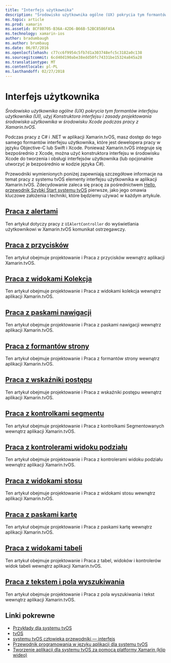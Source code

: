 ```yaml
---
title: "Interfejs użytkownika"
description: "Środowisko użytkownika ogólne (UX) pokrycia tym formantów interfejsu użytkownika (UI), użyj Konstruktora interfejsu i zasady projektowania środowiska użytkownika w środowisku Xcode podczas pracy z Xamarin.tvOS."
ms.topic: article
ms.prod: xamarin
ms.assetid: 8CF80705-B36A-42D6-B66B-52BC8586FA5A
ms.technology: xamarin-ios
author: bradumbaugh
ms.author: brumbaug
ms.date: 06/07/2016
ms.openlocfilehash: c77cc6f9954c5fb7d1a303748efc5c3182a0c138
ms.sourcegitcommit: 6cd40d190abe38edd50fc74331be15324a845a28
ms.translationtype: MT
ms.contentlocale: pl-PL
ms.lasthandoff: 02/27/2018
---
```

# <a name="user-interface"></a>Interfejs użytkownika

_Środowisko użytkownika ogólne (UX) pokrycia tym formantów interfejsu użytkownika (UI), użyj Konstruktora interfejsu i zasady projektowania środowiska użytkownika w środowisku Xcode podczas pracy z Xamarin.tvOS._

Podczas pracy z C# i .NET w aplikacji Xamarin.tvOS, masz dostęp do tego samego formantów interfejsu użytkownika, które jest dewelopera pracy w języku Objective-C lub Swift i Xcode. Ponieważ Xamarin.tvOS integruje się bezpośrednio z Xcode, można użyć konstruktora interfejsu w środowisku Xcode do tworzenia i obsługi interfejsów użytkownika (lub opcjonalnie utworzyć je bezpośrednio w kodzie języka C#).

Przewodniki wymienionych poniżej zapewniają szczegółowe informacje na temat pracy z systemu tvOS elementy interfejsu użytkownika w aplikacji Xamarin.tvOS. Zdecydowanie zaleca się pracę za pośrednictwem [Hello, przewodnik Szybki Start systemu tvOS](~/ios/tvos/get-started/hello-tvos.md) pierwsze, jako jego omawia kluczowe założenia i techniki, które będziemy używać w każdym artykule.

## <a name="working-with-alertsiostvosuser-interfacealertsmd"></a>[Praca z alertami](~/ios/tvos/user-interface/alerts.md)

Ten artykuł dotyczy pracy z `UIAlertController` do wyświetlania użytkownikowi w Xamarin.tvOS komunikat ostrzegawczy.

## <a name="working-with-buttonsiostvosuser-interfacebuttonsmd"></a>[Praca z przycisków](~/ios/tvos/user-interface/buttons.md)

Ten artykuł obejmuje projektowanie i Praca z przycisków wewnątrz aplikacji Xamarin.tvOS.

## <a name="working-with-collection-viewsiostvosuser-interfacecollection-viewsmd"></a>[Praca z widokami Kolekcja](~/ios/tvos/user-interface/collection-views.md)

Ten artykuł obejmuje projektowanie i Praca z widokami kolekcja wewnątrz aplikacji Xamarin.tvOS.

## <a name="working-with-navigation-barsiostvosuser-interfacenavigation-barsmd"></a>[Praca z paskami nawigacji](~/ios/tvos/user-interface/navigation-bars.md)

Ten artykuł obejmuje projektowanie i Praca z paskami nawigacji wewnątrz aplikacji Xamarin.tvOS.

## <a name="working-with-page-controlsiostvosuser-interfacepage-controlsmd"></a>[Praca z formantów strony](~/ios/tvos/user-interface/page-controls.md)

Ten artykuł obejmuje projektowanie i Praca z formantów strony wewnątrz aplikacji Xamarin.tvOS.

## <a name="working-with-progress-indicatorsiostvosuser-interfaceprogress-indicatorsmd"></a>[Praca z wskaźniki postępu](~/ios/tvos/user-interface/progress-indicators.md)

Ten artykuł obejmuje projektowanie i Praca z wskaźniki postępu wewnątrz aplikacji Xamarin.tvOS.

## <a name="working-with-segmented-controlsiostvosuser-interfacesegmented-controlsmd"></a>[Praca z kontrolkami segmentu](~/ios/tvos/user-interface/segmented-controls.md)

Ten artykuł obejmuje projektowanie i Praca z kontrolkami Segmentowanych wewnątrz aplikacji Xamarin.tvOS.

## <a name="working-with-split-view-controllersiostvosuser-interfacesplit-viewsmd"></a>[Praca z kontrolerami widoku podziału](~/ios/tvos/user-interface/split-views.md)

Ten artykuł obejmuje projektowanie i Praca z kontrolerami widoku podziału wewnątrz aplikacji Xamarin.tvOS.

## <a name="working-with-stack-viewsiostvosuser-interfacestacked-viewsmd"></a>[Praca z widokami stosu](~/ios/tvos/user-interface/stacked-views.md)

Ten artykuł obejmuje projektowanie i Praca z widokami stosu wewnątrz aplikacji Xamarin.tvOS.

## <a name="working-with-tab-barsiostvosuser-interfacetab-barsmd"></a>[Praca z paskami kartę](~/ios/tvos/user-interface/tab-bars.md)

Ten artykuł obejmuje projektowanie i Praca z paskami kartę wewnątrz aplikacji Xamarin.tvOS.

## <a name="working-with-table-viewsiostvosuser-interfacetable-viewsmd"></a>[Praca z widokami tabeli](~/ios/tvos/user-interface/table-views.md)

Ten artykuł obejmuje projektowanie i Praca z tabel, widoków i kontrolerów widok tabeli wewnątrz aplikacji Xamarin.tvOS.

## <a name="working-with-text-and-search-fieldsiostvosuser-interfacetext-fields-and-searchmd"></a>[Praca z tekstem i pola wyszukiwania](~/ios/tvos/user-interface/text-fields-and-search.md)

Ten artykuł obejmuje projektowanie i Praca z pola wyszukiwania i tekst wewnątrz aplikacji Xamarin.tvOS.



## <a name="related-links"></a>Linki pokrewne

- [Przykłady dla systemu tvOS](https://developer.xamarin.com/samples/tvos/all/)
- [tvOS](https://developer.apple.com/tvos/)
- [systemu tvOS człowieka przewodniki — interfejs](https://developer.apple.com/tvos/human-interface-guidelines/)
- [Przewodnik programowania w języku aplikacji dla systemu tvOS](https://developer.apple.com/library/prerelease/tvos/documentation/General/Conceptual/AppleTV_PG/)
- [Tworzenie aplikacji dla systemu tvOS za pomocą platformy Xamarin (klip wideo)](https://university.xamarin.com/lightninglectures/tvos-with-xamarin)
